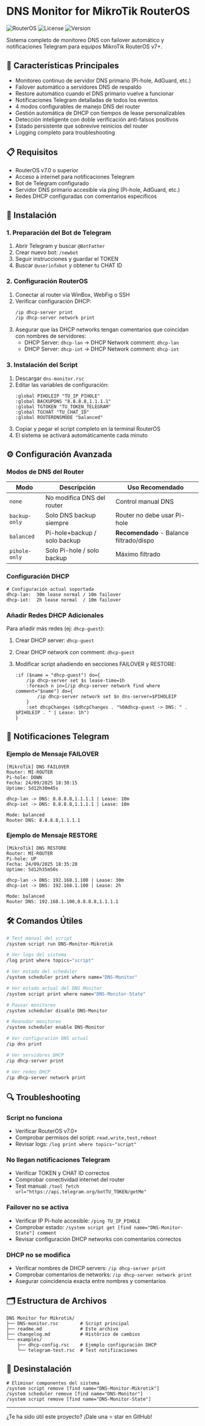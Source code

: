 # DNS Monitor for MikroTik RouterOS

![RouterOS](https://img.shields.io/badge/RouterOS-v7.0+-blue.svg)
![License](https://img.shields.io/badge/license-MIT-green.svg)
![Version](https://img.shields.io/badge/version-1.0-orange.svg)

Sistema completo de monitoreo DNS con failover automático y notificaciones Telegram para equipos MikroTik RouterOS v7+.

## 🚀 Características Principales

- Monitoreo continuo de servidor DNS primario (Pi-hole, AdGuard, etc.)
- Failover automático a servidores DNS de respaldo
- Restore automático cuando el DNS primario vuelve a funcionar
- Notificaciones Telegram detalladas de todos los eventos
- 4 modos configurables de manejo DNS del router
- Gestión automática de DHCP con tiempos de lease personalizables
- Detección inteligente con doble verificación anti-falsos positivos
- Estado persistente que sobrevive reinicios del router
- Logging completo para troubleshooting

## 📋 Requisitos

- RouterOS v7.0 o superior
- Acceso a internet para notificaciones Telegram
- Bot de Telegram configurado
- Servidor DNS primario accesible vía ping (Pi-hole, AdGuard, etc.)
- Redes DHCP configuradas con comentarios específicos

## 🔧 Instalación

### 1. Preparación del Bot de Telegram

1. Abrir Telegram y buscar `@BotFather`
2. Crear nuevo bot: `/newbot`
3. Seguir instrucciones y guardar el TOKEN
4. Buscar `@userinfobot` y obtener tu CHAT ID

### 2. Configuración RouterOS

1. Conectar al router vía WinBox, WebFig o SSH
2. Verificar configuración DHCP:
   ```bash
   /ip dhcp-server print
   /ip dhcp-server network print
   ```
3. Asegurar que las DHCP networks tengan comentarios que coincidan con nombres de servidores:
   - DHCP Server: `dhcp-lan` → DHCP Network comment: `dhcp-lan`
   - DHCP Server: `dhcp-iot` → DHCP Network comment: `dhcp-iot`

### 3. Instalación del Script

1. Descargar `dns-monitor.rsc`
2. Editar las variables de configuración:
   ```mikrotik
   :global PIHOLEIP "TU_IP_PIHOLE"
   :global BACKUPDNS "8.8.8.8,1.1.1.1"
   :global TGTOKEN "TU_TOKEN_TELEGRAM"
   :global TGCHAT "TU_CHAT_ID"
   :global ROUTERDNSMODE "balanced"
   ```
3. Copiar y pegar el script completo en la terminal RouterOS
4. El sistema se activará automáticamente cada minuto

## ⚙️ Configuración Avanzada

### Modos de DNS del Router

| Modo          | Descripción                  | Uso Recomendado                            |
|---------------|-----------------------------|--------------------------------------------|
| `none`        | No modifica DNS del router   | Control manual DNS                         |
| `backup-only` | Solo DNS backup siempre      | Router no debe usar Pi-hole                |
| `balanced`    | Pi-hole+backup / solo backup| **Recomendado** - Balance filtrado/dispo   |
| `pihole-only` | Solo Pi-hole / solo backup  | Máximo filtrado                            |

### Configuración DHCP

```mikrotik
# Configuración actual soportada
dhcp-lan:  30m lease normal / 10m failover
dhcp-iot:  2h lease normal  / 10m failover
```

### Añadir Redes DHCP Adicionales

Para añadir más redes (ej: `dhcp-guest`):

1. Crear DHCP server: `dhcp-guest`
2. Crear DHCP network con comment: `dhcp-guest`
3. Modificar script añadiendo en secciones FAILOVER y RESTORE:

   ```mikrotik
   :if ($name = "dhcp-guest") do={
       /ip dhcp-server set $s lease-time=1h
       :foreach n in=[/ip dhcp-server network find where comment="$name"] do={
           /ip dhcp-server network set $n dns-server=$PIHOLEIP
       }
       :set dhcpChanges ($dhcpChanges . "%0Adhcp-guest -> DNS: " . $PIHOLEIP . " | Lease: 1h")
   }
   ```

## 📱 Notificaciones Telegram

### Ejemplo de Mensaje FAILOVER
```
[MikroTik] DNS FAILOVER
Router: MI-ROUTER
Pi-hole: DOWN
Fecha: 24/09/2025 18:30:15
Uptime: 5d12h30m45s

dhcp-lan -> DNS: 8.8.8.8,1.1.1.1 | Lease: 10m
dhcp-iot -> DNS: 8.8.8.8,1.1.1.1 | Lease: 10m

Mode: balanced
Router DNS: 8.8.8.8,1.1.1.1
```

### Ejemplo de Mensaje RESTORE
```
[MikroTik] DNS RESTORE
Router: MI-ROUTER
Pi-hole: UP
Fecha: 24/09/2025 18:35:20
Uptime: 5d12h35m50s

dhcp-lan -> DNS: 192.168.1.100 | Lease: 30m
dhcp-iot -> DNS: 192.168.1.100 | Lease: 2h

Mode: balanced
Router DNS: 192.168.1.100,8.8.8.8,1.1.1.1
```

## 🛠️ Comandos Útiles

```bash
# Test manual del script
/system script run DNS-Monitor-Mikrotik

# Ver logs del sistema
/log print where topics~"script"

# Ver estado del scheduler
/system scheduler print where name="DNS-Monitor"

# Ver estado actual del DNS Monitor
/system script print where name="DNS-Monitor-State"

# Pausar monitoreo
/system scheduler disable DNS-Monitor

# Reanudar monitoreo
/system scheduler enable DNS-Monitor

# Ver configuración DNS actual
/ip dns print

# Ver servidores DHCP
/ip dhcp-server print

# Ver redes DHCP
/ip dhcp-server network print
```

## 🔍 Troubleshooting

### Script no funciona
- Verificar RouterOS v7.0+
- Comprobar permisos del script: `read,write,test,reboot`
- Revisar logs: `/log print where topics~"script"`

### No llegan notificaciones Telegram
- Verificar TOKEN y CHAT ID correctos
- Comprobar conectividad internet del router
- Test manual: `/tool fetch url="https://api.telegram.org/botTU_TOKEN/getMe"`

### Failover no se activa
- Verificar IP Pi-hole accesible: `/ping TU_IP_PIHOLE`
- Comprobar estado: `/system script get [find name="DNS-Monitor-State"] comment`
- Revisar configuración DHCP networks con comentarios correctos

### DHCP no se modifica
- Verificar nombres de DHCP servers: `/ip dhcp-server print`
- Comprobar comentarios de networks: `/ip dhcp-server network print`
- Asegurar coincidencia exacta entre nombres y comentarios

## 🗂️ Estructura de Archivos

```
DNS Monitor for Mikrotik/
├── DNS-monitor.rsc        # Script principal
├── readme.md              # Este archivo
├── changelog.md           # Histórico de cambios
└── examples/
    ├── dhcp-config.rsc    # Ejemplo configuración DHCP
    └── telegram-test.rsc  # Test notificaciones
```

## 📝 Desinstalación

```mikrotik
# Eliminar componentes del sistema
/system script remove [find name="DNS-Monitor-Mikrotik"]
/system scheduler remove [find name="DNS-Monitor"]
/system script remove [find name="DNS-Monitor-State"]
```

---

¿Te ha sido útil este proyecto? ¡Dale una ⭐ star en GitHub!
